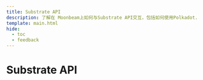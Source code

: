 ```yaml
---
title: Substrate API
description: 了解在 Moonbeam上如何与Substrate API交互，包括如何使用Polkadot.js API查询Moonbeam数据等。
template: main.html
hide:
  - toc
  - feedback
---
```


<h1 class='subsection-title'>Substrate API</h1>
<div class='subsection-wrapper'></div>